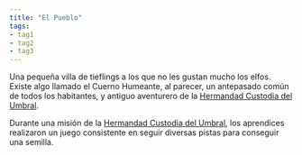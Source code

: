 ```yaml
---
title: "El Pueblo" 
tags: 
- tag1 
- tag2
- tag3
---
```


Una pequeña villa de tieflings a los que no les gustan mucho los elfos. Existe algo llamado el Cuerno Humeante, al parecer, un antepasado común de todos los habitantes, y antiguo aventurero de la [Hermandad Custodia del Umbral](https://www.legendkeeper.com/app/ckvil5g57t6310808rct5ktxd/ckw9rh8iy001z036c9lsfyugo/).

Durante una misión de la [Hermandad Custodia del Umbral](https://www.legendkeeper.com/app/ckvil5g57t6310808rct5ktxd/ckw9rh8iy001z036c9lsfyugo/), los aprendices realizaron un juego consistente en seguir diversas pistas para conseguir una semilla.